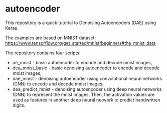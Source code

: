 # autoencoder

This repository is a quick tutorial to Denoising Autoencoders (DAE) using Keras.

The examples are based on MNIST dataset:
https://www.tensorflow.org/get_started/mnist/beginners#the_mnist_data

The repository contains four scripts:
- ae_mnist - basic autoencoder to encode and decode mnist images,
- dea_mnist_basic - basic denoising autoencoder to encode and decode mnist images,
- dae_mnist - denoising autoencoder using convolutional neural networks (CNN) to encode and decode mnist images,
- dea_predict_mnist - denoising autoencoder using deep neural networks (DNN) to represent the mnist images. Then, the activation values are used as features in another deep neural network to predict handwritten digits. 

